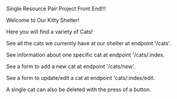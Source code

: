 

Single Resource Pair Project Front End!!!

Welcome to Our Kitty Shelter!

Here you will find a variety of Cats!

See all the cats we currently have at our shelter at endpoint '/cats'.

See information about one specific cat at endpoint '/cats/:index.

See a form to add a new cat at endpoint '/cats/new'.

See a form to update/edit a cat at endpoint 'cats/:index/edit.

A single cat can also be deleted with the press of a button.